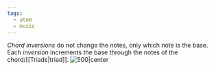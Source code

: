 ```yaml
---
tags:
  - atom
  - music
---
```

*Chord inversions* do not change the notes, only which note is the base. Each *inversion* increments the base through the notes of the chord/[[Triads|triad]].
![500|center](inversions.excalidraw)